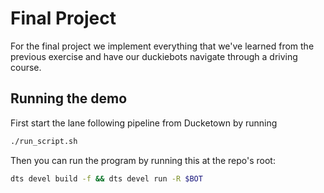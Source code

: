 # Final Project

For the final project we implement everything that we've learned from the previous exercise and have our duckiebots navigate through a driving course.

## Running the demo

First start the lane following pipeline from Ducketown by running

```bash
./run_script.sh
```

Then you can run the program by running this at the repo's root:

```bash
dts devel build -f && dts devel run -R $BOT
```

